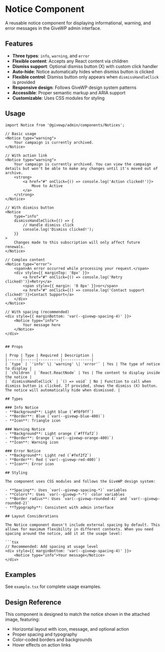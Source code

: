 # Notice Component

A reusable notice component for displaying informational, warning, and error messages in the GiveWP admin interface.

## Features

- **Three types**: `info`, `warning`, and `error`
- **Flexible content**: Accepts any React content via children
- **Dismiss support**: Optional dismiss button (X) with custom click handler
- **Auto-hide**: Notice automatically hides when dismiss button is clicked
- **Flexible control**: Dismiss button only appears when `dismissHandleClick` is provided
- **Responsive design**: Follows GiveWP design system patterns
- **Accessible**: Proper semantic markup and ARIA support
- **Customizable**: Uses CSS modules for styling

## Usage

```tsx
import Notice from '@givewp/admin/components/Notices';

// Basic usage
<Notice type="warning">
    Your campaign is currently archived.
</Notice>

// With action link
<Notice type="warning">
    Your campaign is currently archived. You can view the campaign details but won't be able to make any changes until it's moved out of archive.
    <strong>
        <a href="#" onClick={() => console.log('Action clicked!')}>
            Move to Active
        </a>
    </strong>
</Notice>

// With dismiss button
<Notice
    type="info"
    dismissHandleClick={() => {
        // Handle dismiss click
        console.log('Dismiss clicked!');
    }}
>
    Changes made to this subscription will only affect future renewals.
</Notice>

// Complex content
<Notice type="error">
    <span>An error occurred while processing your request.</span>
    <div style={{ marginTop: '8px' }}>
        <a href="#" onClick={() => console.log('Retry clicked!')}>Retry</a>
        <span style={{ margin: '0 8px' }}>or</span>
        <a href="#" onClick={() => console.log('Contact support clicked!')}>Contact Support</a>
    </div>
</Notice>

// With spacing (recommended)
<div style={{ marginBottom: 'var(--givewp-spacing-4)' }}>
    <Notice type="info">
        Your message here
    </Notice>
</div>
```
```

## Props

| Prop | Type | Required | Description |
|------|------|----------|-------------|
| `type` | `'info' \| 'warning' \| 'error'` | Yes | The type of notice to display |
| `children` | `React.ReactNode` | Yes | The content to display inside the notice |
| `dismissHandleClick` | `() => void` | No | Function to call when dismiss button is clicked. If provided, shows the dismiss (X) button. The notice will automatically hide when dismissed. |

## Types

### Info Notice
- **Background**: Light blue (`#f0f9ff`)
- **Border**: Blue (`var(--givewp-blue-400)`)
- **Icon**: Triangle icon

### Warning Notice
- **Background**: Light orange (`#fffaf2`)
- **Border**: Orange (`var(--givewp-orange-400)`)
- **Icon**: Warning icon

### Error Notice
- **Background**: Light red (`#fef2f2`)
- **Border**: Red (`var(--givewp-red-400)`)
- **Icon**: Error icon

## Styling

The component uses CSS modules and follows the GiveWP design system:

- **Spacing**: Uses `var(--givewp-spacing-*)` variables
- **Colors**: Uses `var(--givewp-*-*)` color variables
- **Border radius**: Uses `var(--givewp-rounded-4)` and `var(--givewp-rounded-2)`
- **Typography**: Consistent with admin interface

## Layout Considerations

The Notice component doesn't include external spacing by default. This allows for maximum flexibility in different contexts. When you need spacing around the notice, add it at the usage level:

```tsx
// Recommended: Add spacing at usage level
<div style={{ marginBottom: 'var(--givewp-spacing-4)' }}>
    <Notice type="info">Your message</Notice>
</div>
```

## Examples

See `example.tsx` for complete usage examples.

## Design Reference

This component is designed to match the notice shown in the attached image, featuring:
- Horizontal layout with icon, message, and optional action
- Proper spacing and typography
- Color-coded borders and backgrounds
- Hover effects on action links

